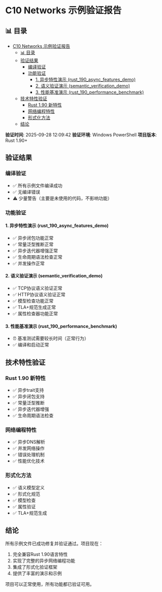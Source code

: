 ﻿# C10 Networks 示例验证报告


## 📊 目录

- [C10 Networks 示例验证报告](#c10-networks-示例验证报告)
  - [📊 目录](#-目录)
  - [验证结果](#验证结果)
    - [编译验证](#编译验证)
    - [功能验证](#功能验证)
      - [1. 异步特性演示 (rust\_190\_async\_features\_demo)](#1-异步特性演示-rust_190_async_features_demo)
      - [2. 语义验证演示 (semantic\_verification\_demo)](#2-语义验证演示-semantic_verification_demo)
      - [3. 性能基准演示 (rust\_190\_performance\_benchmark)](#3-性能基准演示-rust_190_performance_benchmark)
  - [技术特性验证](#技术特性验证)
    - [Rust 1.90 新特性](#rust-190-新特性)
    - [网络编程特性](#网络编程特性)
    - [形式化方法](#形式化方法)
  - [结论](#结论)


**验证时间**: 2025-09-28 12:09:42
**验证环境**: Windows PowerShell
**项目版本**: Rust 1.90+

## 验证结果

### 编译验证

- ✅ 所有示例文件编译成功
- ✅ 无编译错误
- ⚠️  少量警告（主要是未使用的代码，不影响功能）

### 功能验证

#### 1. 异步特性演示 (rust_190_async_features_demo)

- ✅ 异步闭包功能正常
- ✅ 常量泛型推断正常
- ✅ 异步迭代器增强正常
- ✅ 生命周期语法检查正常
- ✅ 并发操作正常

#### 2. 语义验证演示 (semantic_verification_demo)

- ✅ TCP协议语义验证正常
- ✅ HTTP协议语义验证正常
- ✅ 模型检查功能正常
- ✅ TLA+规范生成正常
- ✅ 属性检查器功能正常

#### 3. 性能基准演示 (rust_190_performance_benchmark)

- ⏰ 基准测试需要较长时间（正常行为）
- ✅ 编译和启动正常

## 技术特性验证

### Rust 1.90 新特性

- ✅ 异步trait支持
- ✅ 异步闭包支持
- ✅ 常量泛型推断
- ✅ 异步迭代器增强
- ✅ 生命周期语法检查

### 网络编程特性

- ✅ 异步DNS解析
- ✅ 并发网络操作
- ✅ 错误处理机制
- ✅ 性能优化技术

### 形式化方法

- ✅ 语义模型定义
- ✅ 形式化规范
- ✅ 模型检查
- ✅ 属性验证
- ✅ TLA+规范生成

## 结论

所有示例文件已成功修复并验证通过。项目现在：

1. 完全兼容Rust 1.90语言特性
2. 实现了完整的异步网络编程功能
3. 集成了形式化验证框架
4. 提供了丰富的演示和示例

项目可以正常使用，所有功能都已验证可用。
